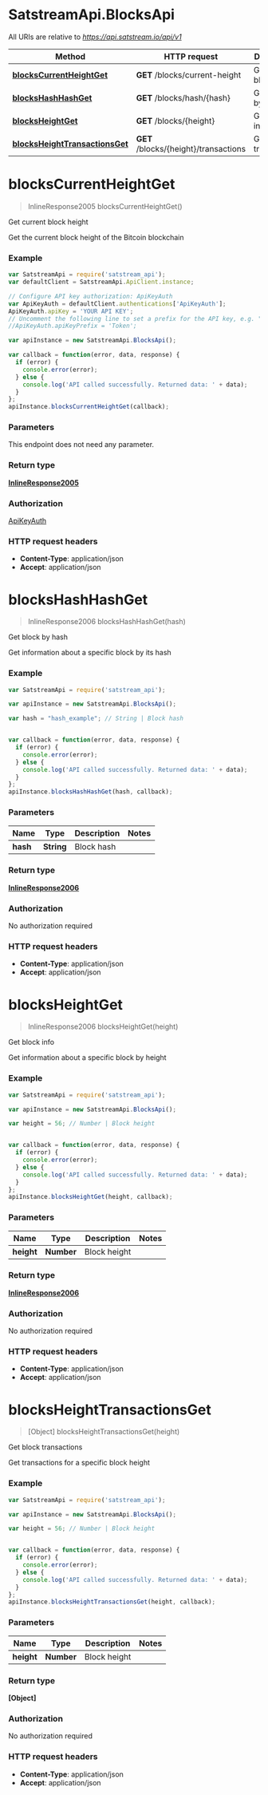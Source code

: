 # SatstreamApi.BlocksApi

All URIs are relative to *https://api.satstream.io/api/v1*

Method | HTTP request | Description
------------- | ------------- | -------------
[**blocksCurrentHeightGet**](BlocksApi.md#blocksCurrentHeightGet) | **GET** /blocks/current-height | Get current block height
[**blocksHashHashGet**](BlocksApi.md#blocksHashHashGet) | **GET** /blocks/hash/{hash} | Get block by hash
[**blocksHeightGet**](BlocksApi.md#blocksHeightGet) | **GET** /blocks/{height} | Get block info
[**blocksHeightTransactionsGet**](BlocksApi.md#blocksHeightTransactionsGet) | **GET** /blocks/{height}/transactions | Get block transactions


<a name="blocksCurrentHeightGet"></a>
# **blocksCurrentHeightGet**
> InlineResponse2005 blocksCurrentHeightGet()

Get current block height

Get the current block height of the Bitcoin blockchain

### Example
```javascript
var SatstreamApi = require('satstream_api');
var defaultClient = SatstreamApi.ApiClient.instance;

// Configure API key authorization: ApiKeyAuth
var ApiKeyAuth = defaultClient.authentications['ApiKeyAuth'];
ApiKeyAuth.apiKey = 'YOUR API KEY';
// Uncomment the following line to set a prefix for the API key, e.g. "Token" (defaults to null)
//ApiKeyAuth.apiKeyPrefix = 'Token';

var apiInstance = new SatstreamApi.BlocksApi();

var callback = function(error, data, response) {
  if (error) {
    console.error(error);
  } else {
    console.log('API called successfully. Returned data: ' + data);
  }
};
apiInstance.blocksCurrentHeightGet(callback);
```

### Parameters
This endpoint does not need any parameter.

### Return type

[**InlineResponse2005**](InlineResponse2005.md)

### Authorization

[ApiKeyAuth](../README.md#ApiKeyAuth)

### HTTP request headers

 - **Content-Type**: application/json
 - **Accept**: application/json

<a name="blocksHashHashGet"></a>
# **blocksHashHashGet**
> InlineResponse2006 blocksHashHashGet(hash)

Get block by hash

Get information about a specific block by its hash

### Example
```javascript
var SatstreamApi = require('satstream_api');

var apiInstance = new SatstreamApi.BlocksApi();

var hash = "hash_example"; // String | Block hash


var callback = function(error, data, response) {
  if (error) {
    console.error(error);
  } else {
    console.log('API called successfully. Returned data: ' + data);
  }
};
apiInstance.blocksHashHashGet(hash, callback);
```

### Parameters

Name | Type | Description  | Notes
------------- | ------------- | ------------- | -------------
 **hash** | **String**| Block hash | 

### Return type

[**InlineResponse2006**](InlineResponse2006.md)

### Authorization

No authorization required

### HTTP request headers

 - **Content-Type**: application/json
 - **Accept**: application/json

<a name="blocksHeightGet"></a>
# **blocksHeightGet**
> InlineResponse2006 blocksHeightGet(height)

Get block info

Get information about a specific block by height

### Example
```javascript
var SatstreamApi = require('satstream_api');

var apiInstance = new SatstreamApi.BlocksApi();

var height = 56; // Number | Block height


var callback = function(error, data, response) {
  if (error) {
    console.error(error);
  } else {
    console.log('API called successfully. Returned data: ' + data);
  }
};
apiInstance.blocksHeightGet(height, callback);
```

### Parameters

Name | Type | Description  | Notes
------------- | ------------- | ------------- | -------------
 **height** | **Number**| Block height | 

### Return type

[**InlineResponse2006**](InlineResponse2006.md)

### Authorization

No authorization required

### HTTP request headers

 - **Content-Type**: application/json
 - **Accept**: application/json

<a name="blocksHeightTransactionsGet"></a>
# **blocksHeightTransactionsGet**
> [Object] blocksHeightTransactionsGet(height)

Get block transactions

Get transactions for a specific block height

### Example
```javascript
var SatstreamApi = require('satstream_api');

var apiInstance = new SatstreamApi.BlocksApi();

var height = 56; // Number | Block height


var callback = function(error, data, response) {
  if (error) {
    console.error(error);
  } else {
    console.log('API called successfully. Returned data: ' + data);
  }
};
apiInstance.blocksHeightTransactionsGet(height, callback);
```

### Parameters

Name | Type | Description  | Notes
------------- | ------------- | ------------- | -------------
 **height** | **Number**| Block height | 

### Return type

**[Object]**

### Authorization

No authorization required

### HTTP request headers

 - **Content-Type**: application/json
 - **Accept**: application/json

